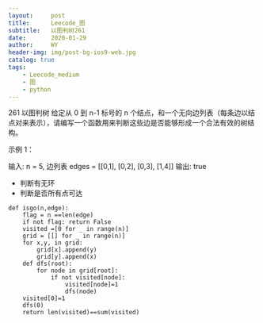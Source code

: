 ```yaml
---
layout:     post
title:      Leecode_图
subtitle:   以图判树261
date:       2020-01-29
author:     WY
header-img: img/post-bg-ios9-web.jpg
catalog: true
tags:
    - Leecode_medium
    - 图
    - python
---
```


261 以图判树
给定从 0 到 n-1 标号的 n 个结点，和一个无向边列表（每条边以结点对来表示），请编写一个函数用来判断这些边是否能够形成一个合法有效的树结构。

示例 1：

输入: n = 5, 边列表 edges = [[0,1], [0,2], [0,3], [1,4]]
输出: true

- 判断有无环
- 判断是否所有点可达
  
```
def isgo(n,edge):
    flag = n ==len(edge)
    if not flag: return False
    visited =[0 for _ in range(n)]
    grid = [[] for _ in range(n)]
    for x,y, in grid:
        grid[x].append(y)
        grid[y].append(x)
    def dfs(root):
        for node in grid[root]:
            if not visited[node]:
                visited[node]=1
                dfs(node)
    visited[0]=1
    dfs(0)
    return len(visited)==sum(visited)
```

